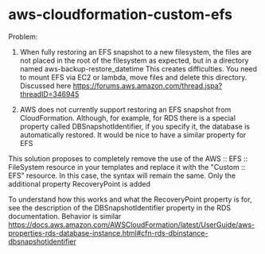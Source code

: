 # aws-cloudformation-custom-efs

Problem:
1. When fully restoring an EFS snapshot to a new filesystem, the files are not placed in the root of the filesystem as expected, but in a directory named aws-backup-restore_datetime
This creates difficulties. You need to mount EFS via EC2 or lambda, move files and delete this directory. Discussed here https://forums.aws.amazon.com/thread.jspa?threadID=346945

2. AWS does not currently support restoring an EFS snapshot from CloudFormation. Although, for example, for RDS there is a special property called DBSnapshotIdentifier, if you specify it, the database is automatically restored.
It would be nice to have a similar property for EFS

This solution proposes to completely remove the use of the AWS :: EFS :: FileSystem resource in your templates and replace it with the "Custom :: EFS" resource.
In this case, the syntax will remain the same. Only the additional property RecoveryPoint is added

To understand how this works and what the RecoveryPoint property is for, see the description of the DBSnapshotIdentifier property in the RDS documentation. Behavior is similar
https://docs.aws.amazon.com/AWSCloudFormation/latest/UserGuide/aws-properties-rds-database-instance.html#cfn-rds-dbinstance-dbsnapshotidentifier
